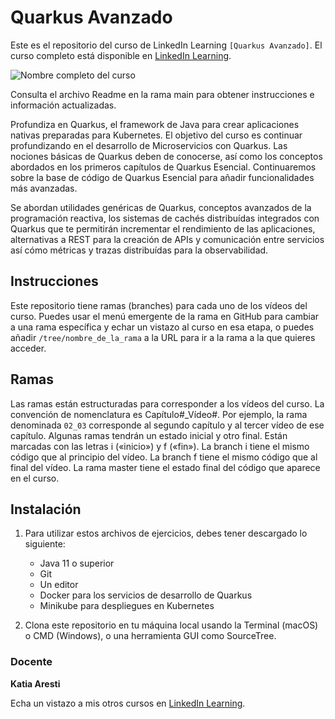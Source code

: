 # Quarkus Avanzado

Este es el repositorio del curso de LinkedIn Learning `[Quarkus Avanzado]`. 
El curso completo está disponible en [LinkedIn Learning][lil-course-url].

![Nombre completo del curso][lil-thumbnail-url] 

Consulta el archivo Readme en la rama main para obtener instrucciones e información actualizadas.

Profundiza en Quarkus, el framework de Java para crear aplicaciones nativas preparadas para Kubernetes.
El objetivo del curso es continuar profundizando en el desarrollo de Microservicios con Quarkus. 
Las nociones básicas de Quarkus deben de conocerse, así como los conceptos abordados en los primeros capítulos de Quarkus Esencial.
Continuaremos sobre la base de código de Quarkus Esencial para añadir funcionalidades más avanzadas.

Se abordan utilidades genéricas de Quarkus, conceptos avanzados de la programación reactiva, 
los sistemas de cachés distribuídas integrados con Quarkus que te permitirán incrementar el rendimiento de las aplicaciones, 
alternativas a REST para la creación de APIs y comunicación entre servicios así cómo métricas y 
trazas distribuídas para la observabilidad.

## Instrucciones

Este repositorio tiene ramas (branches) para cada uno de los vídeos del curso. Puedes usar el menú emergente de la rama en GitHub para cambiar a una rama específica y echar un vistazo al curso en esa etapa, o puedes añadir `/tree/nombre_de_la_rama` a la URL para ir a la rama a la que quieres acceder.

## Ramas

Las ramas están estructuradas para corresponder a los vídeos del curso. La convención de nomenclatura es Capítulo#_Vídeo#. Por ejemplo, la rama denominada `02_03` corresponde al segundo capítulo y al tercer vídeo de ese capítulo. Algunas ramas tendrán un estado inicial y otro final. Están marcadas con las letras i («inicio») y f («fin»). La branch i tiene el mismo código que al principio del vídeo. La branch f tiene el mismo código que al final del vídeo. La rama master tiene el estado final del código que aparece en el curso.

## Instalación

1. Para utilizar estos archivos de ejercicios, debes tener descargado lo siguiente:
   - Java 11 o superior 
   - Git
   - Un editor
   - Docker para los servicios de desarrollo de Quarkus
   - Minikube para despliegues en Kubernetes

2. Clona este repositorio en tu máquina local usando la Terminal (macOS) o CMD (Windows), o una herramienta GUI como SourceTree.


### Docente

**Katia Aresti**

Echa un vistazo a mis otros cursos en [LinkedIn Learning](https://www.linkedin.com/learning/instructors/katia-aresti).

[0]: # (Replace these placeholder URLs with actual course URLs)
[lil-course-url]: https://www.linkedin.com/learning/quarkus-avanzado
[lil-thumbnail-url]: https://media-exp1.licdn.com/dms/image/C560DAQHcbB8iMAcUUg/learning-public-crop_675_1200/0/1658405218833?e=1659078000&v=beta&t=SMEqlkKHo-uOdLGDXC4S2Htf9WmHiFM6UMiDXRNNLUw

[1]: # (End of ES-Instruction ###############################################################################################)
	
